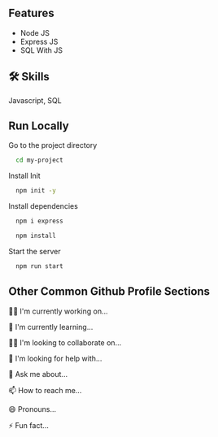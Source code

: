 ## Features

- Node JS
- Express JS
- SQL With JS


## 🛠 Skills
Javascript, SQL



## Run Locally

Go to the project directory

```bash
  cd my-project
```

Install Init

```bash
  npm init -y
```

Install dependencies

```bash
  npm i express
```
```bash
  npm install
```

Start the server

```bash
  npm run start
```




## Other Common Github Profile Sections
👩‍💻 I'm currently working on...

🧠 I'm currently learning...

👯‍♀️ I'm looking to collaborate on...

🤔 I'm looking for help with...

💬 Ask me about...

📫 How to reach me...

😄 Pronouns...

⚡️ Fun fact...
